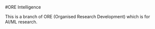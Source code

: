 #ORE Intelligence

This is a branch of ORE (Organised Research Development) which is for AI/ML research.

